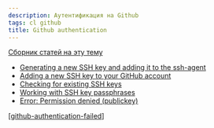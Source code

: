 ```yaml
---
description: Аутентификация на Github
tags: cl github
title: Github authentication
---
```

[Сборник статей на эту тему](https://docs.github.com/en/authentication)

- [Generating a new SSH key and adding it to the ssh-agent](https://docs.github.com/en/authentication/connecting-to-github-with-ssh/generating-a-new-ssh-key-and-adding-it-to-the-ssh-agent#generating-a-new-ssh-key%5D)
- [Adding a new SSH key to your GitHub account](https://docs.github.com/en/authentication/connecting-to-github-with-ssh/adding-a-new-ssh-key-to-your-github-account)
- [Checking for existing SSH keys](https://docs.github.com/en/authentication/connecting-to-github-with-ssh/checking-for-existing-ssh-keys)
- [Working with SSH key passphrases](https://docs.github.com/en/authentication/connecting-to-github-with-ssh/working-with-ssh-key-passphrases)
- [Error: Permission denied (publickey)](https://docs.github.com/en/authentication/troubleshooting-ssh/error-permission-denied-publickey)

[[github-authentication-failed]]

[//begin]: # "Autogenerated link references for markdown compatibility"
[github-authentication-failed]: github-authentication-failed "Github Authentication Failed"
[//end]: # "Autogenerated link references"